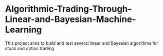 # Algorithmic-Trading-Through-Linear-and-Bayesian-Machine-Learning
This project aims to build and test several linear and Bayesian algorithms for stock and option trading
